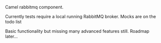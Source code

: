 Camel rabbitmq component.

Currently tests require a local running RabbitMQ broker. Mocks are on the todo list

Basic functionality but missing many advanced features still. Roadmap later...

